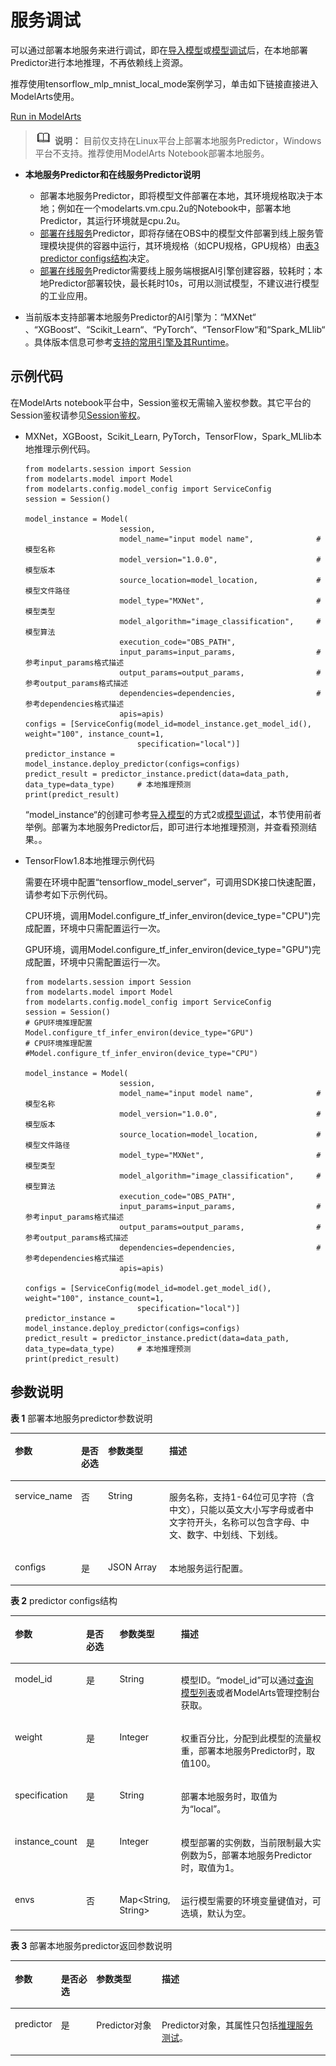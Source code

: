 # 服务调试<a name="modelarts_04_0202"></a>

可以通过部署本地服务来进行调试，即在[导入模型](导入模型.md)或[模型调试](模型调试.md)后，在本地部署Predictor进行本地推理，不再依赖线上资源。

推荐使用tensorflow\_mlp\_mnist\_local\_mode案例学习，单击如下链接直接进入ModelArts使用。

[Run in ModelArts](https://console.huaweicloud.com/modelarts/?region=cn-north-4#/notebook/loading?share-url-b64=aHR0cHM6Ly9jbm5vcnRoNC1tb2RlbGFydHMtc2RrLm9icy5teWh3Y2xvdWRzLmNvbTo0NDMvc25hcHNob3QvdGVuc29yZmxvd19tbHBfbW5pc3RfbG9jYWxfbW9kZS90ZW5zb3JmbG93X21scF9tbmlzdF9sb2NhbF9tb2RlLmlweW5i)

>![](public_sys-resources/icon-note.gif) **说明：** 
>目前仅支持在Linux平台上部署本地服务Predictor，Windows平台不支持。推荐使用ModelArts Notebook部署本地服务。

-   **本地服务Predictor和在线服务Predictor说明**
    -   部署本地服务Predictor，即将模型文件部署在本地，其环境规格取决于本地；例如在一个modelarts.vm.cpu.2u的Notebook中，部署本地Predictor，其运行环境就是cpu.2u。
    -   [部署在线服务](部署在线服务.md)Predictor，即将存储在OBS中的模型文件部署到线上服务管理模块提供的容器中运行，其环境规格（如CPU规格，GPU规格）由[表3 predictor configs结构](部署在线服务.md#zh-cn_topic_0160619034_table6841887256)决定。
    -   [部署在线服务](部署在线服务.md)Predictor需要线上服务端根据AI引擎创建容器，较耗时；本地Predictor部署较快，最长耗时10s，可用以测试模型，不建议进行模型的工业应用。

-   当前版本支持部署本地服务Predictor的AI引擎为：“MXNet“  、“XGBoost“、“Scikit\_Learn“、“PyTorch“、“TensorFlow“和“Spark\_MLlib“。具体版本信息可参考[支持的常用引擎及其Runtime](https://support.huaweicloud.com/engineers-modelarts/modelarts_23_0207.html)。

## 示例代码<a name="zh-cn_topic_0160619034_section20261580353"></a>

在ModelArts notebook平台中，Session鉴权无需输入鉴权参数。其它平台的Session鉴权请参见[Session鉴权](Session鉴权概述.md)。

-   MXNet，XGBoost，Scikit\_Learn, PyTorch，TensorFlow，Spark\_MLlib本地推理示例代码。

    ```
    from modelarts.session import Session
    from modelarts.model import Model
    from modelarts.config.model_config import ServiceConfig 
    session = Session()
    
    model_instance = Model(
                         session, 
                         model_name="input model name",              # 模型名称
                         model_version="1.0.0",                      # 模型版本
                         source_location=model_location,             # 模型文件路径
                         model_type="MXNet",                         # 模型类型
                         model_algorithm="image_classification",     # 模型算法                                   
                         execution_code="OBS_PATH",                        
                         input_params=input_params,                  # 参考input_params格式描述
                         output_params=output_params,                # 参考output_params格式描述                             
                         dependencies=dependencies,                  # 参考dependencies格式描述
                         apis=apis)
    configs = [ServiceConfig(model_id=model_instance.get_model_id(), weight="100", instance_count=1, 
                             specification="local")]
    predictor_instance = model_instance.deploy_predictor(configs=configs)
    predict_result = predictor_instance.predict(data=data_path, data_type=data_type)     # 本地推理预测
    print(predict_result)
    ```

    “model\_instance“的创建可参考[导入模型](导入模型.md)的方式2或[模型调试](模型调试.md)，本节使用前者举例。部署为本地服务Predictor后，即可进行本地推理预测，并查看预测结果。。


-   TensorFlow1.8本地推理示例代码

    需要在环境中配置“tensorflow\_model\_server“，可调用SDK接口快速配置，请参考如下示例代码。

    CPU环境，调用Model.configure\_tf\_infer\_environ\(device\_type="CPU"\)完成配置，环境中只需配置运行一次。

    GPU环境，调用Model.configure\_tf\_infer\_environ\(device\_type="GPU"\)完成配置，环境中只需配置运行一次。

    ```
    from modelarts.session import Session
    from modelarts.model import Model
    from modelarts.config.model_config import ServiceConfig 
    session = Session()
    # GPU环境推理配置
    Model.configure_tf_infer_environ(device_type="GPU")  
    # CPU环境推理配置
    #Model.configure_tf_infer_environ(device_type="CPU")   
    
    model_instance = Model(
                         session, 
                         model_name="input model name",              # 模型名称
                         model_version="1.0.0",                      # 模型版本
                         source_location=model_location,             # 模型文件路径
                         model_type="MXNet",                         # 模型类型
                         model_algorithm="image_classification",     # 模型算法                                   
                         execution_code="OBS_PATH",                        
                         input_params=input_params,                  # 参考input_params格式描述
                         output_params=output_params,                # 参考output_params格式描述                             
                         dependencies=dependencies,                  # 参考dependencies格式描述
                         apis=apis)
    
    configs = [ServiceConfig(model_id=model.get_model_id(), weight="100", instance_count=1, 
                             specification="local")]
    predictor_instance = model_instance.deploy_predictor(configs=configs)
    predict_result = predictor_instance.predict(data=data_path, data_type=data_type)     # 本地推理预测
    print(predict_result)
    ```


## 参数说明<a name="zh-cn_topic_0160619034_section18683951918"></a>

**表 1**  部署本地服务predictor参数说明

<a name="zh-cn_topic_0160619034_table37462542238"></a>
<table><thead align="left"><tr id="zh-cn_topic_0160619034_row57501354122312"><th class="cellrowborder" valign="top" width="15.340000000000002%" id="mcps1.2.5.1.1"><p id="zh-cn_topic_0160619034_p14751165412319"><a name="zh-cn_topic_0160619034_p14751165412319"></a><a name="zh-cn_topic_0160619034_p14751165412319"></a>参数</p>
</th>
<th class="cellrowborder" valign="top" width="8.89%" id="mcps1.2.5.1.2"><p id="zh-cn_topic_0160619034_p575315411231"><a name="zh-cn_topic_0160619034_p575315411231"></a><a name="zh-cn_topic_0160619034_p575315411231"></a>是否必选</p>
</th>
<th class="cellrowborder" valign="top" width="20.380000000000003%" id="mcps1.2.5.1.3"><p id="zh-cn_topic_0160619034_p1275435419238"><a name="zh-cn_topic_0160619034_p1275435419238"></a><a name="zh-cn_topic_0160619034_p1275435419238"></a>参数类型</p>
</th>
<th class="cellrowborder" valign="top" width="55.38999999999999%" id="mcps1.2.5.1.4"><p id="zh-cn_topic_0160619034_p10756175492314"><a name="zh-cn_topic_0160619034_p10756175492314"></a><a name="zh-cn_topic_0160619034_p10756175492314"></a>描述</p>
</th>
</tr>
</thead>
<tbody><tr id="zh-cn_topic_0160619034_row4758654192310"><td class="cellrowborder" valign="top" width="15.340000000000002%" headers="mcps1.2.5.1.1 "><p id="zh-cn_topic_0160619034_p47591654132311"><a name="zh-cn_topic_0160619034_p47591654132311"></a><a name="zh-cn_topic_0160619034_p47591654132311"></a>service_name</p>
</td>
<td class="cellrowborder" valign="top" width="8.89%" headers="mcps1.2.5.1.2 "><p id="zh-cn_topic_0160619034_p17761854142313"><a name="zh-cn_topic_0160619034_p17761854142313"></a><a name="zh-cn_topic_0160619034_p17761854142313"></a>否</p>
</td>
<td class="cellrowborder" valign="top" width="20.380000000000003%" headers="mcps1.2.5.1.3 "><p id="zh-cn_topic_0160619034_p8762155482314"><a name="zh-cn_topic_0160619034_p8762155482314"></a><a name="zh-cn_topic_0160619034_p8762155482314"></a>String</p>
</td>
<td class="cellrowborder" valign="top" width="55.38999999999999%" headers="mcps1.2.5.1.4 "><p id="zh-cn_topic_0160619034_p15674133152710"><a name="zh-cn_topic_0160619034_p15674133152710"></a><a name="zh-cn_topic_0160619034_p15674133152710"></a>服务名称，支持1-64位可见字符（含中文），只能以英文大小写字母或者中文字符开头，名称可以包含字母、中文、数字、中划线、下划线。</p>
</td>
</tr>
<tr id="zh-cn_topic_0160619034_row1477965462320"><td class="cellrowborder" valign="top" width="15.340000000000002%" headers="mcps1.2.5.1.1 "><p id="zh-cn_topic_0160619034_p1678119545237"><a name="zh-cn_topic_0160619034_p1678119545237"></a><a name="zh-cn_topic_0160619034_p1678119545237"></a>configs</p>
</td>
<td class="cellrowborder" valign="top" width="8.89%" headers="mcps1.2.5.1.2 "><p id="zh-cn_topic_0160619034_p12784165413231"><a name="zh-cn_topic_0160619034_p12784165413231"></a><a name="zh-cn_topic_0160619034_p12784165413231"></a>是</p>
</td>
<td class="cellrowborder" valign="top" width="20.380000000000003%" headers="mcps1.2.5.1.3 "><p id="zh-cn_topic_0160619034_p1378505482320"><a name="zh-cn_topic_0160619034_p1378505482320"></a><a name="zh-cn_topic_0160619034_p1378505482320"></a>JSON Array</p>
</td>
<td class="cellrowborder" valign="top" width="55.38999999999999%" headers="mcps1.2.5.1.4 "><p id="zh-cn_topic_0160619034_p678715419237"><a name="zh-cn_topic_0160619034_p678715419237"></a><a name="zh-cn_topic_0160619034_p678715419237"></a>本地服务运行配置。</p>
</td>
</tr>
</tbody>
</table>

**表 2**  predictor configs结构

<a name="zh-cn_topic_0160619034_table6841887256"></a>
<table><thead align="left"><tr id="zh-cn_topic_0160619034_row4846788252"><th class="cellrowborder" valign="top" width="11.742574257425742%" id="mcps1.2.5.1.1"><p id="zh-cn_topic_0160619034_p884819812515"><a name="zh-cn_topic_0160619034_p884819812515"></a><a name="zh-cn_topic_0160619034_p884819812515"></a>参数</p>
</th>
<th class="cellrowborder" valign="top" width="12.603960396039604%" id="mcps1.2.5.1.2"><p id="zh-cn_topic_0160619034_p1985013812252"><a name="zh-cn_topic_0160619034_p1985013812252"></a><a name="zh-cn_topic_0160619034_p1985013812252"></a>是否必选</p>
</th>
<th class="cellrowborder" valign="top" width="19.782178217821784%" id="mcps1.2.5.1.3"><p id="zh-cn_topic_0160619034_p1852188192520"><a name="zh-cn_topic_0160619034_p1852188192520"></a><a name="zh-cn_topic_0160619034_p1852188192520"></a>参数类型</p>
</th>
<th class="cellrowborder" valign="top" width="55.87128712871288%" id="mcps1.2.5.1.4"><p id="zh-cn_topic_0160619034_p38538832514"><a name="zh-cn_topic_0160619034_p38538832514"></a><a name="zh-cn_topic_0160619034_p38538832514"></a>描述</p>
</th>
</tr>
</thead>
<tbody><tr id="zh-cn_topic_0160619034_row1856380258"><td class="cellrowborder" valign="top" width="11.742574257425742%" headers="mcps1.2.5.1.1 "><p id="zh-cn_topic_0160619034_p1786010872513"><a name="zh-cn_topic_0160619034_p1786010872513"></a><a name="zh-cn_topic_0160619034_p1786010872513"></a>model_id</p>
</td>
<td class="cellrowborder" valign="top" width="12.603960396039604%" headers="mcps1.2.5.1.2 "><p id="zh-cn_topic_0160619034_p386268152512"><a name="zh-cn_topic_0160619034_p386268152512"></a><a name="zh-cn_topic_0160619034_p386268152512"></a>是</p>
</td>
<td class="cellrowborder" valign="top" width="19.782178217821784%" headers="mcps1.2.5.1.3 "><p id="zh-cn_topic_0160619034_p1386419814252"><a name="zh-cn_topic_0160619034_p1386419814252"></a><a name="zh-cn_topic_0160619034_p1386419814252"></a>String</p>
</td>
<td class="cellrowborder" valign="top" width="55.87128712871288%" headers="mcps1.2.5.1.4 "><p id="zh-cn_topic_0160619034_p9866118172511"><a name="zh-cn_topic_0160619034_p9866118172511"></a><a name="zh-cn_topic_0160619034_p9866118172511"></a>模型ID。<span class="parmvalue" id="parmvalue9503533113717"><a name="parmvalue9503533113717"></a><a name="parmvalue9503533113717"></a>“model_id”</span>可以通过<a href="查询模型列表.md">查询模型列表</a>或者ModelArts管理控制台获取。</p>
</td>
</tr>
<tr id="zh-cn_topic_0160619034_row1086798112511"><td class="cellrowborder" valign="top" width="11.742574257425742%" headers="mcps1.2.5.1.1 "><p id="zh-cn_topic_0160619034_p986916812517"><a name="zh-cn_topic_0160619034_p986916812517"></a><a name="zh-cn_topic_0160619034_p986916812517"></a>weight</p>
</td>
<td class="cellrowborder" valign="top" width="12.603960396039604%" headers="mcps1.2.5.1.2 "><p id="zh-cn_topic_0160619034_p687111819259"><a name="zh-cn_topic_0160619034_p687111819259"></a><a name="zh-cn_topic_0160619034_p687111819259"></a>是</p>
</td>
<td class="cellrowborder" valign="top" width="19.782178217821784%" headers="mcps1.2.5.1.3 "><p id="zh-cn_topic_0160619034_p138731787259"><a name="zh-cn_topic_0160619034_p138731787259"></a><a name="zh-cn_topic_0160619034_p138731787259"></a>Integer</p>
</td>
<td class="cellrowborder" valign="top" width="55.87128712871288%" headers="mcps1.2.5.1.4 "><p id="zh-cn_topic_0160619034_p19875118162511"><a name="zh-cn_topic_0160619034_p19875118162511"></a><a name="zh-cn_topic_0160619034_p19875118162511"></a>权重百分比，分配到此模型的流量权重，部署本地服务Predictor时，取值100。</p>
</td>
</tr>
<tr id="zh-cn_topic_0160619034_row1687613842514"><td class="cellrowborder" valign="top" width="11.742574257425742%" headers="mcps1.2.5.1.1 "><p id="zh-cn_topic_0160619034_p1187828182513"><a name="zh-cn_topic_0160619034_p1187828182513"></a><a name="zh-cn_topic_0160619034_p1187828182513"></a>specification</p>
</td>
<td class="cellrowborder" valign="top" width="12.603960396039604%" headers="mcps1.2.5.1.2 "><p id="zh-cn_topic_0160619034_p38801282251"><a name="zh-cn_topic_0160619034_p38801282251"></a><a name="zh-cn_topic_0160619034_p38801282251"></a>是</p>
</td>
<td class="cellrowborder" valign="top" width="19.782178217821784%" headers="mcps1.2.5.1.3 "><p id="zh-cn_topic_0160619034_p08821882254"><a name="zh-cn_topic_0160619034_p08821882254"></a><a name="zh-cn_topic_0160619034_p08821882254"></a>String</p>
</td>
<td class="cellrowborder" valign="top" width="55.87128712871288%" headers="mcps1.2.5.1.4 "><p id="zh-cn_topic_0160619034_p152111045125813"><a name="zh-cn_topic_0160619034_p152111045125813"></a><a name="zh-cn_topic_0160619034_p152111045125813"></a>部署本地服务时，取值为为“local”。</p>
</td>
</tr>
<tr id="zh-cn_topic_0160619034_row988558102512"><td class="cellrowborder" valign="top" width="11.742574257425742%" headers="mcps1.2.5.1.1 "><p id="zh-cn_topic_0160619034_p1588814812519"><a name="zh-cn_topic_0160619034_p1588814812519"></a><a name="zh-cn_topic_0160619034_p1588814812519"></a>instance_count</p>
</td>
<td class="cellrowborder" valign="top" width="12.603960396039604%" headers="mcps1.2.5.1.2 "><p id="zh-cn_topic_0160619034_p68902872512"><a name="zh-cn_topic_0160619034_p68902872512"></a><a name="zh-cn_topic_0160619034_p68902872512"></a>是</p>
</td>
<td class="cellrowborder" valign="top" width="19.782178217821784%" headers="mcps1.2.5.1.3 "><p id="zh-cn_topic_0160619034_p18926812256"><a name="zh-cn_topic_0160619034_p18926812256"></a><a name="zh-cn_topic_0160619034_p18926812256"></a>Integer</p>
</td>
<td class="cellrowborder" valign="top" width="55.87128712871288%" headers="mcps1.2.5.1.4 "><p id="p1683020151484"><a name="p1683020151484"></a><a name="p1683020151484"></a>模型部署的实例数，当前限制最大实例数为5，部署本地服务Predictor时，取值为1。</p>
</td>
</tr>
<tr id="zh-cn_topic_0160619034_row208952088256"><td class="cellrowborder" valign="top" width="11.742574257425742%" headers="mcps1.2.5.1.1 "><p id="zh-cn_topic_0160619034_p48972820252"><a name="zh-cn_topic_0160619034_p48972820252"></a><a name="zh-cn_topic_0160619034_p48972820252"></a>envs</p>
</td>
<td class="cellrowborder" valign="top" width="12.603960396039604%" headers="mcps1.2.5.1.2 "><p id="zh-cn_topic_0160619034_p1889910820252"><a name="zh-cn_topic_0160619034_p1889910820252"></a><a name="zh-cn_topic_0160619034_p1889910820252"></a>否</p>
</td>
<td class="cellrowborder" valign="top" width="19.782178217821784%" headers="mcps1.2.5.1.3 "><p id="zh-cn_topic_0160619034_p119011483251"><a name="zh-cn_topic_0160619034_p119011483251"></a><a name="zh-cn_topic_0160619034_p119011483251"></a>Map&lt;String, String&gt;</p>
</td>
<td class="cellrowborder" valign="top" width="55.87128712871288%" headers="mcps1.2.5.1.4 "><p id="zh-cn_topic_0160619034_p590416818251"><a name="zh-cn_topic_0160619034_p590416818251"></a><a name="zh-cn_topic_0160619034_p590416818251"></a>运行模型需要的环境变量键值对，可选填，默认为空。</p>
</td>
</tr>
</tbody>
</table>

**表 3**  部署本地服务predictor返回参数说明

<a name="zh-cn_topic_0160619034_table19248816291"></a>
<table><thead align="left"><tr id="zh-cn_topic_0160619034_row092468182915"><th class="cellrowborder" valign="top" width="12.659999999999998%" id="mcps1.2.5.1.1"><p id="zh-cn_topic_0160619034_p119241181292"><a name="zh-cn_topic_0160619034_p119241181292"></a><a name="zh-cn_topic_0160619034_p119241181292"></a>参数</p>
</th>
<th class="cellrowborder" valign="top" width="11.41%" id="mcps1.2.5.1.2"><p id="zh-cn_topic_0160619034_p189248810294"><a name="zh-cn_topic_0160619034_p189248810294"></a><a name="zh-cn_topic_0160619034_p189248810294"></a>是否必选</p>
</th>
<th class="cellrowborder" valign="top" width="21.01%" id="mcps1.2.5.1.3"><p id="zh-cn_topic_0160619034_p39246812913"><a name="zh-cn_topic_0160619034_p39246812913"></a><a name="zh-cn_topic_0160619034_p39246812913"></a>参数类型</p>
</th>
<th class="cellrowborder" valign="top" width="54.92%" id="mcps1.2.5.1.4"><p id="zh-cn_topic_0160619034_p16924148142918"><a name="zh-cn_topic_0160619034_p16924148142918"></a><a name="zh-cn_topic_0160619034_p16924148142918"></a>描述</p>
</th>
</tr>
</thead>
<tbody><tr id="zh-cn_topic_0160619034_row1392418102915"><td class="cellrowborder" valign="top" width="12.659999999999998%" headers="mcps1.2.5.1.1 "><p id="zh-cn_topic_0160619034_p1892488192918"><a name="zh-cn_topic_0160619034_p1892488192918"></a><a name="zh-cn_topic_0160619034_p1892488192918"></a>predictor</p>
</td>
<td class="cellrowborder" valign="top" width="11.41%" headers="mcps1.2.5.1.2 "><p id="zh-cn_topic_0160619034_p492438142911"><a name="zh-cn_topic_0160619034_p492438142911"></a><a name="zh-cn_topic_0160619034_p492438142911"></a>是</p>
</td>
<td class="cellrowborder" valign="top" width="21.01%" headers="mcps1.2.5.1.3 "><p id="zh-cn_topic_0160619034_p11924108162919"><a name="zh-cn_topic_0160619034_p11924108162919"></a><a name="zh-cn_topic_0160619034_p11924108162919"></a>Predictor对象</p>
</td>
<td class="cellrowborder" valign="top" width="54.92%" headers="mcps1.2.5.1.4 "><p id="zh-cn_topic_0160619034_p19924118192917"><a name="zh-cn_topic_0160619034_p19924118192917"></a><a name="zh-cn_topic_0160619034_p19924118192917"></a>Predictor对象，其属性只包括<a href="推理服务测试.md">推理服务测试</a>。</p>
</td>
</tr>
</tbody>
</table>

